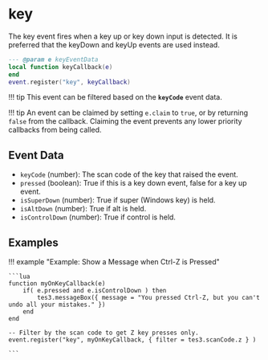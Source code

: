 # key

The key event fires when a key up or key down input is detected. It is preferred that the keyDown and keyUp events are used instead.

```lua
--- @param e keyEventData
local function keyCallback(e)
end
event.register("key", keyCallback)
```

!!! tip
	This event can be filtered based on the **`keyCode`** event data.

!!! tip
	An event can be claimed by setting `e.claim` to `true`, or by returning `false` from the callback. Claiming the event prevents any lower priority callbacks from being called.

## Event Data

* `keyCode` (number): The scan code of the key that raised the event.
* `pressed` (boolean): True if this is a key down event, false for a key up event.
* `isSuperDown` (number): True if super (Windows key) is held.
* `isAltDown` (number): True if alt  is held.
* `isControlDown` (number): True if control is held.

## Examples

!!! example "Example: Show a Message when Ctrl-Z is Pressed"

	```lua
	function myOnKeyCallback(e)
	    if( e.pressed and e.isControlDown ) then
	        tes3.messageBox({ message = "You pressed Ctrl-Z, but you can't undo all your mistakes." })
	    end
	end
	
	-- Filter by the scan code to get Z key presses only.
	event.register("key", myOnKeyCallback, { filter = tes3.scanCode.z } )

	```

